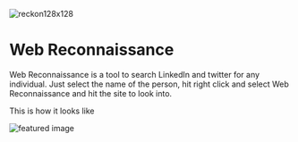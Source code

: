 ![reckon128x128](https://user-images.githubusercontent.com/12195877/111654724-05f95980-882f-11eb-8936-9e32cafb010a.png)
# Web Reconnaissance

Web Reconnaissance is a tool to search LinkedIn and twitter for any individual. Just select the name of the person, hit right click and select Web Reconnaissance and hit the site to look into.

This is how it looks like

![featured image](https://user-images.githubusercontent.com/12195877/111654563-e104e680-882e-11eb-86c9-dc3002dfbb11.png)
